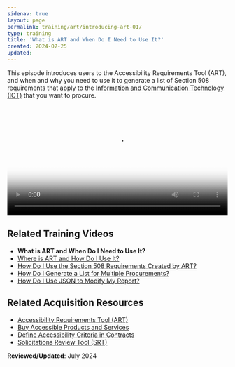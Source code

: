 ```yaml
---
sidenav: true
layout: page
permalink: training/art/introducing-art-01/
type: training
title: 'What is ART and When Do I Need to Use It?'
created: 2024-07-25
updated:
---
```

This episode introduces users to the Accessibility Requirements Tool (ART), and when and why you need to use it to generate a list of Section 508 requirements that apply to the [Information and Communication Technology (ICT)][6] that you want to procure.

<video controls="controls" poster="https://assets.section508.gov/files/thumbnails/training-art-poster-01.jpg" data-vscid="3qesx4ovd" style="width:100%" class="border-base radius-lg border-0px"><source src="https://assets.section508.gov/files/videos/art-introduction-01-oc.mp4" type="video/mp4" /></video>

<!-- <div class="usa-accordion usa-accordion--bordered">
  <h2 class="usa-accordion__heading">
    <button type="button" class="usa-accordion__button" aria-expanded="false" aria-controls="a1">Transcript</button>
  </h2>
  <div id="a1" class="usa-accordion__content usa-prose">
    <p>[low, steady music throughout]</p>
    <p>Voice Over (VO): What is ART and when do I need to use it?</p>
    <p>(VO): The acronym "ART" stands for "Accessibility Requirements Tool."</p>
    <p>(VO): ART is an open-source online tool that is designed to make the Section 508 procurement process easier by providing a step-by-step guide to generate your list of Section 508 requirements.</p>
    <p>(VO): Section 508 standards require that when the federal government buys or builds Information Communication Technology, or "ICT," it must be accessible and usable by people with disabilities.</p>
    <p>(VO): When you procure ICT for a federal government contract, you must determine which Section 508 standards apply to your specific procurement.</p>
    <p>(VO): If you are less familiar with Section 508 standards, it can be difficult to review them and compile your list of requirements.</p>
    <p>(VO): ART should be used at the beginning of your procurement process to ensure compliance and reduce the need for remediation.</p>
    <p>(VO): ART will ask you a few simple questions about what ICT products or services you are buying or building.</p>
    <p>(VO): No knowledge of Section 508 or accessibility is required.</p>
    <p>(VO): However, you do need to know the nature of what you are procuring in order to get accurate Section 508 requirements for your procurement.</p>
    <p>(VO): ART then generates a list of requirements based on your responses, which you can use throughout the procurement process.</p>
    <p>(VO): This will make it much easier to assess existing products on the market, write your procurement and solicitation documents, and decide how any new technology solutions should be built.</p>
    <p>(VO): This video is a product of the General Services Administration.</p>
  </div>
</div> -->

## Related Training Videos

* **What is ART and When Do I Need to Use It?** 
* [Where is ART and How Do I Use It?][2]
* [How Do I Use the Section 508 Requirements Created by ART?][3]
* [How Do I Generate a List for Multiple Procurements?][4]
* [How Do I Use JSON to Modify My Report?][5]

## Related Acquisition Resources

  * [Accessibility Requirements Tool (ART)][7]
  * [Buy Accessible Products and Services][8]
  * [Define Accessibility Criteria in Contracts][9]
  * [Solicitations Review Tool (SRT)][10]

**Reviewed/Updated**: July 2024

[1]: {{site.baseurl}}/training/art/introducing-art-01/
[2]: {{site.baseurl}}/training/art/introducing-art-02/
[3]: {{site.baseurl}}/training/art/introducing-art-03/
[4]: {{site.baseurl}}/training/art/introducing-art-04/
[5]: {{site.baseurl}}/training/art/introducing-art-05/
[6]: {{site.baseurl}}/content/glossary/#ict
[7]: {{site.baseurl}}/art/
[8]: {{site.baseurl}}/buy/
[9]: {{site.baseurl}}/buy/define-accessibility-criteria/
[10]: {{site.baseurl}}/buy/solicitation-review-tool/